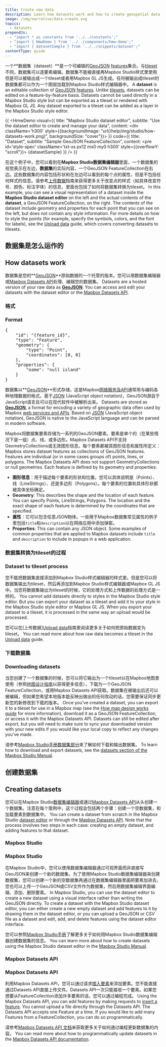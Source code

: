 ```yaml
---
title: Create new data
description: Learn how datasets work and how to create geospatial data from scratch using Mapbox.
image: /img/narrative/data-create.svg
topics:
  - datasets
prependJs:
  - "import * as constants from '../../constants';"
  - "import { HmwDemo } from '../../components/hmw-demo';"
  - "import { datasetSample } from '../../snippets/dataset';"
contentType: guide
---
```

一个**数据集（dataset）**是一个可编辑的[GeoJSON](/help/glossary/geojson/) [features](/help/glossary/features/)集合。与[tileset](/help/glossary/tileset)不同，数据集可以逐要素编辑。数据集不能被直接再Mapbox Studio样式里使用但是可以被输出成一个tileset或者用Mapbox GL JS生成。任何被输出成tileset的数据集都可以作为一个图层加载到Mapbox Studio样式编辑器中。
A **dataset** is an editable collection of [GeoJSON](/help/glossary/geojson/) [features](/help/glossary/features/). Unlike [tilesets](/help/glossary/tileset), datasets can be edited on a feature-by-feature basis. Datasets cannot be used directly in a Mapbox Studio style but can be exported as a tileset or rendered with Mapbox GL JS. Any dataset exported to a tileset can be added as a layer in the Mapbox Studio style editor.
<!--copyeditor ignore url-->
{{
    <HmwDemo
      visual={{
        title: "Mapbox Studio dataset editor",
        subtitle: "Use the dataset editor to create and manage your data",
        content: <div className='h300' style={{backgroundImage: "url(/help/img/studio/how-datasets-work.png)", backgroundSize: "cover"}}></div>
      }}
      code={{
        title: "Dataset",
        subtitle: "Sample GeoJSON FeatureCollection",
        content: <pre id='style-spec' className='txt-xs px12 mx0 my0 h300' style={{overflowY: "scroll"}}>
            {datasetSample}
        </pre>
      }}
    />
}}

在这个例子中，您可以看到在**Mapbox Studio数据集编辑器**里面，一个数据集的视觉表示在左边，**数据集**的实际内容，一个GeoJSON FeatureCollection在右边。这些数据集的内容包括形状和在左边可以看到的每个点的属性，但是不包括任何样式的信息。请参考[上传数据](/help/how-mapbox-works/uploading-data/)指南来获得更多关于改变点的样式（如具体改变符号、颜色、标注字体）的信息，里面也包括了如何将数据集转换为tileset。
In this example, you can see a visual representation of a dataset inside the **Mapbox Studio dataset editor** on the left and the actual contents of the **dataset**, a GeoJSON FeatureCollection, on the right. The contents of the dataset include geometry and properties for each point that you can see on the left, but does not contain any style information. For more details on how to style the points (for example, specify the symbols, colors, and the font for labels), see the [Upload data](/help/how-mapbox-works/uploading-data/) guide, which covers converting datasets to tilesets.


## 数据集是怎么运作的
## How datasets work

数据集是您的**[GeoJSON](http://geojson.org/)**原始数据的一个托管的版本。您可以用数据集编辑器或[Mapbox Datasets API](https://docs.mapbox.com/api/maps/#datasets)处理、编辑您的数据集。
Datasets are a hosted version of your raw data as **[GeoJSON](http://geojson.org/)**. You can access and edit your datasets with the dataset editor or the [Mapbox Datasets API](https://docs.mapbox.com/api/maps/#datasets).


### 格式
### Format

<div class='fr pl12' style='width:50%'>
<pre>
{
    "id": "{feature_id}",
    "type": "Feature",
    "geometry": {
        "type": "Point",
        "coordinates": [0, 0]
    },
    "properties": {
        "name": "null island"
    }
}
</pre>
</div>


数据集以**[GeoJSON](http://geojson.org/)**形式存储，这是Mapbox[网络服务及API](https://www.mapbox.com/developers/api/)通常用与编码各种地理数据的格式。基于[JSON](http://www.json.org/) (JavaScript object notation)，GeoJSON源自于JavaScript语言且可以在现代软件中被解析出来。
Datasets are stored as **[GeoJSON](http://geojson.org/)**, a format for encoding a variety of geographic data often used by Mapbox [web services and APIs](https://www.mapbox.com/developers/api/). Based on [JSON](http://www.json.org/) (JavaScript object notation), GeoJSON is native to the JavaScript language and can be parsed in modern software.


Mapbox将数据集要素存储为一系列的GeoJSON要素。要素是单个的（在某些情况下是一组）点、线、或多边形。Mapbox Datasets API不支持GeometryCollections或无效图形信息。每个要素都被其图形信息和属性所定义：
Mapbox stores dataset features as collections of GeoJSON features. Features are individual (or in some cases groups of) points, lines, or polygons. The Mapbox Datasets API does not support GeometryCollections or null geometries. Each feature is defined by its geometry and properties:

- **图形信息**：用于描述每个要素的形状和位置。您可以具体说明是（Points）、线（LineStrings）、还是多边形（Polygons）。每个要素的位置和具体形状都被具体坐标确定。
- **Geometry**: This describes the shape and the location of each feature. You can specify Points, LineStrings, Polygons. The location and the exact shape of each feature is determined by the coordinates that are specified.
- **属性**：它可以包含任意JSON物体。一些用于Mapbox数据集常见属性的例子里包括`title`和`description`以在网络应用中添加弹窗。
- **Properties**: This can contain any JSON object. Some examples of common properties that are applied to Mapbox datasets include `title` and `description` to include in popups in a web application.


### 数据集转换为tileset的过程
### Dataset to tileset process


您不能把数据集直接添加到Mapbox Studio样式编辑器的样式里。但是您可以将数据集输出为tileset，然后再添加到Mapbox Studio样式编辑器或Mapbox GL JS中。当您将数据集输出为tileset的时候，它的处理方式和上传数据的处理方式是一样的。
You cannot add datasets directly to styles in the Mapbox Studio style editor. But you can export your dataset as a tileset and add it to your style in the Mapbox Studio style editor or Mapbox GL JS. When you export your dataset to a tileset, it is processed in the same way an upload would be processed.

您可以在[上传数据][Upload data](/help/how-mapbox-works/uploading-data/)指南里阅读更多关于如何把原始数据变为tileset。
You can read more about how raw data becomes a tileset in the [Upload data](/help/how-mapbox-works/uploading-data/) guide.


### 下载数据集
### Downloading datasets


当您创建了一个数据集的时候，您可以将它输出为一个tileset以在Mapbox地图里使用（参照[地图设计指南](/help/how-mapbox-works/map-design/)以获得更多信息），下载为一个GeoJSON FeatureCollection，或用Mapbox Datasets API获取。数据集在被输出后还可以被编辑，但如果您希望本地版本能反映出做出的任何改动的话，您需要保证同步更新您的新修改到下载的版本。
Once you’ve created a dataset, you can export it to a tileset for use in a Mapbox map (see the [How map design works guide](/help/how-mapbox-works/map-design/) for more information), download it as a GeoJSON FeatureCollection, or access it with the Mapbox Datasets API. Datasets can still be edited after export, but you will need to make sure to sync your downloaded version with your new edits if you would like your local copy to reflect any changes you've made.

请参考[Mapbox Studio手册数据集部分](https://www.mapbox.com/studio-manual/reference/datasets/)来了解如何下载和输出数据集。
To learn how to download and export datasets, see the [datasets section of the Mapbox Studio Manual](https://www.mapbox.com/studio-manual/reference/datasets/).


## 创建数据集
## Creating datasets


您可以在Mapbox Studio[数据集编辑器](https://www.mapbox.com/studio/datasets/)或通过[Mapbox Datasets API](https://docs.mapbox.com/api/maps/#datasets)从头创建一个数据集。注意在每个案例中，这个过程会包括两个步骤：创建一个空数据集，和加载要素到数据集中。
You can create a dataset from scratch in the Mapbox Studio [dataset editor](https://www.mapbox.com/studio/datasets/) or through the [Mapbox Datasets API](https://docs.mapbox.com/api/maps/#datasets). Note that the process involves two steps in each case: creating an empty dataset, and adding features to that dataset.


### Mapbox Studio
### Mapbox Studio


在Mapbox Studio中，您可以使用数据集编辑器通过可视界面而非直接写GeoJSON来创建一个新的数据集。为了使用Mapbox Studio数据集编辑器来创建数据集，您可以创建一个新的空数据集再通过在数据集编辑器里画把要素加进去，您也可以上传一个GeoJSON或CSV文件作为数据集，然后用数据集编辑界面编辑、添加、删除要素。
In Mapbox Studio, you can use the dataset editor to create a new dataset using a visual interface rather than writing the GeoJSON directly. To create a dataset with the Mapbox Studio dataset editor, you can either create a new empty dataset and add features to it by drawing them in the dataset editor, or you can upload a GeoJSON or CSV file as a dataset and edit, add, and delete features using the dataset editor interface.


您可以参照[Mapbox Studio手册](https://www.mapbox.com/studio-manual/reference/datasets/)了解更多关于如何用Mapbox Studio数据集编辑器创建数据集的信息。
You can learn more about how to create datasets using the Mapbox Studio dataset editor in the [Mapbox Studio Manual](https://www.mapbox.com/studio-manual/reference/datasets/).


### Mapbox Datasets API
### Mapbox Datasets API


利用Mapbox Datasets API，您可以通过请求[插入要素](https://docs.mapbox.com/api/maps/#insert-or-update-a-feature)来添加要素。您不能直接通过Datasets API直接上传文件。Datasets API一次只能接收一个要素。如果您想要从FeatureCollection添加许多要素的话，您可以通过编程完成。
Using the Mapbox Datasets API, you can add features by making requests to [insert a feature](https://docs.mapbox.com/api/maps/#insert-or-update-a-feature). You cannot upload a file directly through the Datasets API. The Datasets API accepts one Feature at a time. If you would like to add many Features from a FeatureCollection, you can do so programmatically.


请参考[Mapbox Datasets API 文档](https://docs.mapbox.com/api/maps/#datasets)来获取更多关于如何通过编程更新数据集的内容。
You can read more about how to programmatically update datasets in the [Mapbox Datasets API documentation](https://docs.mapbox.com/api/maps/#datasets).
